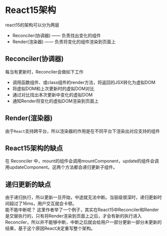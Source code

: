 # React15架构
react15的架构可以分为两层  
- Reconciler(协调器) —— 负责找出变化的组件
- Render(渲染器) —— 负责将变化的组件渲染到页面上  

## Reconciler(协调器)
每当有更新时，Reconciler会做如下工作
- 调用函数组件、或class组件的render方法，将返回的JSX转化为虚拟DOM
- 将虚拟DOM和上次更新时的虚拟DOM对比
- 通过对比找出本次更新中变化的虚拟DOM
- 通知Render将变化的虚拟DOM渲染到页面上

## Render(渲染器)
由于``React``支持跨平台，所以渲染器的作用是在不同平台下渲染出对应支持的组件

## React15架构的缺点  
在 Reconciler 中，mount的组件会调用mountComponent，update的组件会调用updateComponent。这两个方法都会递归更新子组件。

## 递归更新的缺点  
由于递归执行，所以更新一旦开始，中途就无法中断。当层级很深时，递归更新时间超过了16ms，用户交互就会卡顿。  
能不能中断呢？ 这里作者举了一个例子，其实在React15中Reconciler和Render是交替执行的，只有将Render渲染到页面上之后，才会有新的执行进入Reconciler，所以并不能够中断，中断之后就会给用户一部分更新一部分未更新的结果，基于这个原因React决定重写整个架构。
